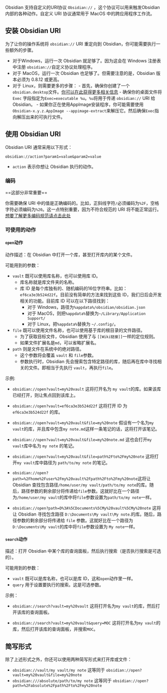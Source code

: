 Obsidian 支持自定义的URI协议 `Obsidian://` ，这个协议可以用来触发Obsidian 内部的各种动作。自定义 URI 协议通常用于 MacOS 中的跨应用程序工作流。

## 安装 Obsidian URI

为了让你的操作系统将 `obsidian://` URI 重定向到 Obsidian，你可能需要执行一些额外的步骤。

- 对于Windows，运行一次 Obsidian 就足够了。因为这会在 Windows 注册表中注册 `obsidian://`自定义协议处理程序。
- 对于 MacOS，运行一次 Obsidian 也足够了。但需要注意的是，Obsidian 版本必须为 0.8.12 或更高。
- 对于 Linux，则需要更多的步骤：
		- 首先，确保你创建了一个`obsidian.desktop`文件。[你可以在此获得更多相关信息](https://developer.gnome.org/integration-guide/stable/desktop-files.html.en)
		- 确保你的桌面文件将`Exec` 字段指定为`Exec=executable %u`。`%u`将用于传递 `obsidian://` URI 给 Obsidian。
		- 如果你正在使用AppImage安装程序，你可能需要使用`Obsidian-x.y.z.AppImage --appimage-extract`来解压它。然后确保`Exec`指向解压出来的可执行文件。


## 使用 Obsidian URI

Obsidian URI 通常采用以下形式：

```
obsidian://action?param1=value&param2=value
```

-  `action` 表示你想让 Obsidian 执行的动作。

### 编码

==这部分非常重要==

你需要确保 URI 中的值是正确编码的。比如，正斜线字符`/`必须编码为`%2F`，空格字符必须编码为`%20`。这一点特别重要，因为不符合规范的 URI 将不能正常运行。[想要了解更多编码规范请点击此处](https://en.wikipedia.org/wiki/Percent-encoding)

### 可使用的动作

####  `open`动作

动作描述：在 Obsidian 中打开一个库，甚至打开库内的某个文件。

可能用到的参数：

- `vault` 既可以使用库名称，也可以使用库 ID。
	- 库名称就是库文件夹的名称。
	- 库 ID 是每个库独有的、随机编码的16位字符串。比如：`ef6ca3e3b524d22f`。目前没有简单的方法来找到这些 ID，我们日后会开发相关的功能。目前库 ID 可以在以下路径找到：
		- 对于 Windows，路径为`%appdata%/obsidian/obsidian.json`
		- 对于 MacOS，则把`%appdata%`替换为`~/Library/Application Support/`
		- 对于 Linux，把`%appdata%`替换为 `~/.config/`。
- `file` 既可以使用文件名称，也可以使用基于库的根目录的文件路径。
	- 为了获取目标文件，Obsidian 使用了与 `[[Wiki链接]]`一样的定位规则。
	- 如果文件扩展名是`md`，可以省略扩展名。
- `path` 则是文件在系统中的绝对路径。
	- 这个参数将会覆盖 `vault` 和 `file`参数。
	- 参数执行时，Obsidian 先会搜索包含特定路径的库，随后再在库中寻找相关的文件。即相当于先执行 `vault`，再执行`file`。


示例:

- `obsidian://open?vault=my%20vault`
	这将打开名为 `my vault`的库。如果该库已经打开，则让焦点回到该库上。

- `obsidian://open?vault=ef6ca3e3b524d22f`
	这将打开 ID 为 `ef6ca3e3b524d22f` 的库。

- `obsidian://open?vault=my%20vault&file=my%20note`
	假设有一个名为`my vault`的库，并且库中包含`my note.md`这样一条笔记的话，这将打开该笔记。

- `obsidian://open?vault=my%20vault&file=my%20note.md`
	这也会打开`my vault`库中名为 `my note` 的笔记。

- `obsidian://open?vault=my%20vault&file=path%2Fto%2Fmy%20note`
	这将打开`my vault`库中路径为 `path/to/my note` 的笔记。

- `obsidian://open?path=%2Fhome%2Fuser%2Fmy%20vault%2Fpath%2Fto%2Fmy%20note`这将让 Obsidian 查找包含路径`/home/user/my vault/path/to/my note`的库。随后，路径参数的剩余部分将传递给`file`参数。这就好比在一个路径为`/home/user/my vault`的库中将`file`参数设置为`path/to/my note`一样。

- `obsidian://open?path=D%3A%5CDocuments%5CMy%20vault%5CMy%20note`
	这将让 Obsidian 寻找包含路径 `D:\Documents\My vault\My note`.的库。随后，路径参数的剩余部分将传递给 `file` 参数。这就好比在一个路径为`D:\Documents\My vault`的库中将`file`参数设置为 `My note`一样。
	
#### `search`动作

描述：打开 Obsidian 中某个库的查询面板，然后执行搜索（是否执行搜索是可选的）。

可能用到的参数：

- `vault` 既可以是库名称，也可以是库 ID，这和`open`动作里一样。
- `query` 用于设置要执行的搜索。这是可选参数。

示例：

- `obsidian://search?vault=my%20vault`
	这将打开名为`my vault`的库，然后打开该库的查询面板。

- `obsidian://search?vault=my%20vault&query=MOC`
	这将打开名为`my vault`的库，然后打开该库的查询面板，并搜索`MOC`。
	

## 简写形式

除了上述形式之外，你还可以使用两种简写形式来打开库或文件：

- `obsidian://vault/my vault/my note` 这等同于 `obsidian://open?vault=my%20vault&file=my%20note`
- `obsidian:///absolute/path/to/my note` 这等同于 `obsidian://open?path=%2Fabsolute%2Fpath%2Fto%2Fmy%20note`
